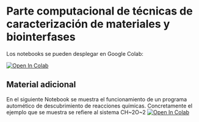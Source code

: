# Parte computacional de técnicas de caracterización de materiales y biointerfases

Los notebooks se pueden desplegar en Google Colab:

[![Open In Colab](https://colab.research.google.com/assets/colab-badge.svg)](https://colab.research.google.com/github/emartineznunez/Master_Quimica/blob/master/Google_colab/google_colab.ipynb)

## Material adicional

En el siguiente Notebook se muestra el funcionamiento de un programa automético de descubrimiento de reacciones químicas. Concretamente el ejemplo que se muestra se refiere al sistema CH~2O~2
[![Open In Colab](https://colab.research.google.com/assets/colab-badge.svg)](https://colab.research.google.com/github/emartineznunez/AutoMeKin/blob/main/notebooks/AutoMeKin.ipynb)

